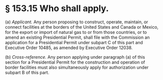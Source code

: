 # § 153.15   Who shall apply.

(a) *Applicant.* Any person proposing to construct, operate, maintain, or connect facilities at the borders of the United States and Canada or Mexico, for the export or import of natural gas to or from those countries, or to amend an existing Presidential Permit, shall file with the Commission an application for a Presidential Permit under subpart C of this part and Executive Order 10485, as amended by Executive Order 12038. 


(b) *Cross-reference.* Any person applying under paragraph (a) of this section for a Presidential Permit for the construction and operation of border facilities must also simultaneously apply for authorization under subpart B of this part. 




